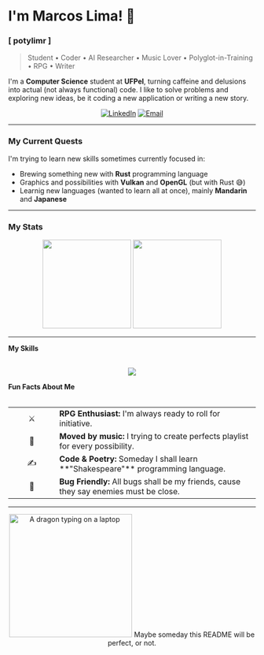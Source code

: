 # I'm Marcos Lima! 👋

### [ potylimr ]

> Student • Coder • AI Researcher • Music Lover • Polyglot-in-Training • RPG • Writer

I'm a **Computer Science** student at **UFPel**, turning caffeine and delusions into actual (not always functional) code. I like to solve problems and exploring new ideas, be it coding a new application or writing a new story.

<p align="center">
  <a href="https://www.linkedin.com/in/marcos-lima-alves" target="_blank"><img src="https://img.shields.io/badge/LinkedIn-0077B5?style=for-the-badge&logo=linkedin&logoColor=white" alt="LinkedIn"></a>
  <a href="mailto:limr.marcos@gmail.com"><img src="https://img.shields.io/badge/Email-D14836?style=for-the-badge&logo=gmail&logoColor=white" alt="Email"></a>
</p>

---

### My Current Quests

I'm trying to learn new skills sometimes currently focused in:

-   Brewing something new with **Rust** programming language
-   Graphics and possibilities with **Vulkan** and **OpenGL** (but with Rust 😅)
-   Learnig new languages (wanted to learn all at once), mainly **Mandarin** and **Japanese**

---

### My Stats

<p align="center">
  <img height="180em" src="https://github-readme-stats.vercel.app/api?username=limrpoty&show_icons=true&theme=dracula&include_all_commits=true&count_private=true"/>
  <img height="180em" src="https://github-readme-stats.vercel.app/api/top-langs/?username=limrpoty&layout=compact&langs_count=8&theme=dracula"/>
</p>

---

<summary><b>My Skills</b></summary>
<br>
<p align="center">
  <a href="https://skillicons.dev">
    <img src="https://skillicons.dev/icons?i=c,cpp,java,lua,rust,python" />
  </a>
</p>

<summary><b>Fun Facts About Me</b></summary>
<br>
<table>
  <tr>
    <td align="center" width="80">⚔️</td>
    <td><b>RPG Enthusiast:</b> I'm always ready to roll for initiative.</td>
  </tr>
  <tr>
    <td align="center" width="80">🎵</td>
    <td><b>Moved by music:</b> I trying to create perfects playlist for every possibility.</td>
  </tr>
  <tr>
    <td align="center" width="80">✍️</td>
    <td><b>Code & Poetry:</b> Someday I shall learn **"Shakespeare"** programming language.</td>
  </tr>
  <tr>
    <td align="center" width="80">🐞</td>
    <td><b>Bug Friendly:</b> All bugs shall be my friends, cause they say enemies must be close.</td>
  </tr>
</table>

---

<p align="center">
  <img src="https://media.giphy.com/media/v1.Y2lkPTc5MGI3NjExbDdxa3B2YmE3NXRvcWZwbWhwM2RrN2Q5dW5kYnJkY2h1eWdmZWJ1byZlcD12MV9naWZzX3NlYXJjaCZjdD1n/3oEjI6SIIHBdRxXI40/giphy.gif" width="250" alt="A dragon typing on a laptop"/>
  Maybe someday this README will be perfect, or not.
</p>
